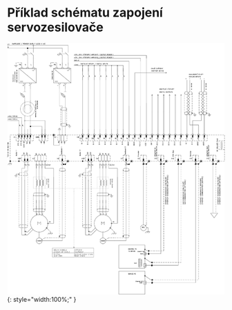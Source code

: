 # Příklad schématu zapojení servozesilovače

![Example schematic](../img/TGZ-D-48-50_100_schematic.svg){: style="width:100%;" }
